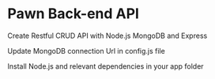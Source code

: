 # Pawn Back-end API

Create Restful CRUD API with Node.js MongoDB and Express

Update MongoDB connection Url in config.js file

Install Node.js and relevant dependencies in your app folder
